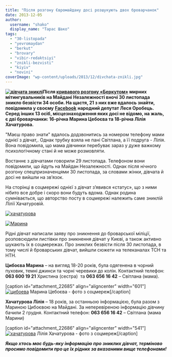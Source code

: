```yaml
---
title: "Після розгону Євромайдану досі розшукують двох броварчанок"
date: 2013-12-05
author: 
  username: "shako"
  display_name: "Тарас Шако"
tags: 
  - "30-listopada"
  - "yevromaydan"
  - "berkut"
  - "brovary"
  - "vibir-redaktsiyi"
  - "znikli-bezvisti"
  - "kiyiv"
  - "novini"
coverImage: "wp-content/uploads/2013/12/divchata-znikli.jpg"
---
```


**[![дівчата зниклі](https://mpz.brovary.org/wp-content/uploads/2013/12/divchata-znikli.jpg)](https://mpz.brovary.org/wp-content/uploads/2013/12/divchata-znikli.jpg)Після [кривавого розгону «Беркутом»](http://youtu.be/6HtbdFfaYUc) мирних мітингувальників на Майдані Незалежності вночі 30 листопада зникло безвісти 34 особи. На щастя, 21 з них вже вдалось знайти, повідомила у своєму** [**Facebook**](https://www.facebook.com/lesyaorobets/posts/629580963744486) **народний депутат Леся Оробець. Серед інших 13 осіб, місцезнаходження яких досі не відомо, на жаль, є дві броварчанки: 16-річна Марина Цебоєва та 18-річна Лілія Хачатурова.**

"Маєш право знати" вдалось додзвонитись за номером телефону мами однієї з дівчат,. Однак трубку взяла не пані Світлана, а її подруга - Лілія. Вона повідомила, що мама дівчинки перебуває зараз у дуже важкому психологічному стані й не може розмовляти.

Востаннє з дівчатами говорили 29 листопада. Телефоном вони повідомили, що йдуть на Майдан Незалежності. Однак після нічного розгону спецпризначенцями 30 листопада, за словами жінки, дівчата й досі не вийшли на зв’язок.

На сторінці в соцмережі однієї з дівчат з’явився «статус», що з ними нібито все добре і скоро вони будуть вдома. Однак родина сумнівається, що авторство посту в соцмережі належить саме зниклій Лілії Хачатуровій.

[![хачатурова](https://mpz.brovary.org/wp-content/uploads/2013/12/hachaturova1.jpg)](https://mpz.brovary.org/wp-content/uploads/2013/12/hachaturova1.jpg)

[![Марина](https://mpz.brovary.org/wp-content/uploads/2013/12/Marina.jpg)](https://mpz.brovary.org/wp-content/uploads/2013/12/Marina.jpg)

Рідні дівчат написали заяву про зникнення до броварської міліції, розповсюдили листівки про зникнення дівчат у Києві, а також активно шукають їх в соцмережах. Про зниклих безвісти після 30 листопада, в тому числі й броварських дівчат, вийшли сюжети на телеканалах ТСН та НТН.

**Цибоєва Марина** – на вигляд 18-20 років, була одягенена в чорний пуховик, темні джинси та чорні черевики до колін. Контактний телефон: **063 600 19 21** Христина (сестра)  та **063 656 16 42** – Світлана (мама).

\[caption id="attachment\_22685" align="aligncenter" width="601"\][![цибоева](https://mpz.brovary.org/wp-content/uploads/2013/12/tsiboeva.jpg)](https://mpz.brovary.org/wp-content/uploads/2013/12/tsiboeva.jpg) Марина Цебоєва - фото з соцмереж\[/caption\]

**Хачатурова Лілія** – 18 років, за останньою інформацією, була разом з Мариною Цибоєвою на Майдані. За неперевіреною інформацію дівчину бачили 2 грудня. Контактний телефон: **063 656 16 42** – Світлана (мама Марини)

\[caption id="attachment\_22686" align="aligncenter" width="541"\][![хачатурова](https://mpz.brovary.org/wp-content/uploads/2013/12/hachaturova.jpg)](https://mpz.brovary.org/wp-content/uploads/2013/12/hachaturova.jpg) Лілія Хачатурова - фото з соцмереж\[/caption\]

_**Якщо хтось має будь-яку інформацію про зниклих дівчат, терміново просимо повідомити про це їх рідних за вказаними вище телефонами!**_
